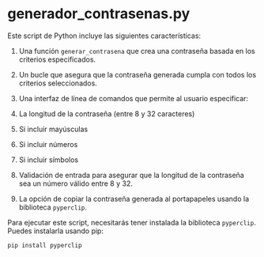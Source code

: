# generador_contrasenas.py

Este script de Python incluye las siguientes características:

1. Una función `generar_contrasena` que crea una contraseña basada en los criterios especificados.
2. Un bucle que asegura que la contraseña generada cumpla con todos los criterios seleccionados.
3. Una interfaz de línea de comandos que permite al usuario especificar:

1. La longitud de la contraseña (entre 8 y 32 caracteres)
2. Si incluir mayúsculas
3. Si incluir números
4. Si incluir símbolos
5. Validación de entrada para asegurar que la longitud de la contraseña sea un número válido entre 8 y 32.
6. La opción de copiar la contraseña generada al portapapeles usando la biblioteca `pyperclip`.


Para ejecutar este script, necesitarás tener instalada la biblioteca `pyperclip`. Puedes instalarla usando pip:

```plaintext
pip install pyperclip
```

